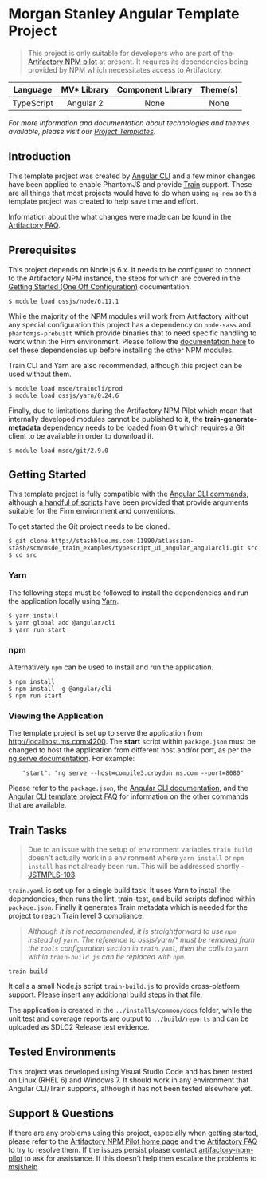 # Morgan Stanley Angular Template Project

> This project is only suitable for developers who are part of the
> [Artifactory NPM pilot](http://wiki.ms.com/MSDE/ArtifactoryHome) at present. It requires
> its dependencies being provided by NPM which necessitates access to Artifactory.

  Language  | MV* Library |  Component Library  |   Theme(s) 
:----------:| :---------: | :-----------------: |:------------:
 TypeScript |  Angular 2  |        None         |     None

*For more information and documentation about technologies and themes available, please visit
our [Project Templates](http://wiki.ms.com/WebToolkits/ProjectTemplates).*

## Introduction

This template project was created by [Angular CLI](https://cli.angular.io/) and a few minor changes
have been applied to enable PhantomJS and provide [Train](http://train) support. These are all
things that most projects would have to do when using `ng new` so this template project was created
to help save time and effort.

Information about the what changes were made can be found in the
[Artifactory FAQ](http://wiki.ms.com/NodeJS/ArtifactoryPilot/ArtifactoryFAQ#Angular_CLI_Template_Project). 

## Prerequisites

This project depends on Node.js 6.x. It needs to be configured to connect to the Artifactory NPM
instance, the steps for which are covered in the
[Getting Started (One Off Configuration)](http://wiki.ms.com/NodeJS/ArtifactoryPilot/WebHome#Getting_Started_One_Off_Configur)
documentation.

```
$ module load ossjs/node/6.11.1
```

While the majority of the NPM modules will work from Artifactory without any special configuration
this project has a dependency on `node-sass` and `phantomjs-prebuilt` which provide binaries that
to need specific handling to work within the Firm environment. Please follow the
[documentation here](http://wiki.ms.com/NodeJS/ArtifactoryPilot/BinaryAndExecutableBasedNpmModules)
to set these dependencies up before installing the other NPM modules.

Train CLI and Yarn are also recommended, although this project can be used without them.

```
$ module load msde/traincli/prod
$ module load ossjs/yarn/0.24.6
```

Finally, due to limitations during the Artifactory NPM Pilot which mean that internally developed
modules cannot be published to it, the **train-generate-metadata** dependency needs to be loaded
from Git which requires a Git client to be available in order to download it.

```
$ module load msde/git/2.9.0
```

## Getting Started

This template project is fully compatible with the [Angular CLI commands](https://github.com/angular/angular-cli/wiki),
although [a handful of scripts](http://wiki.ms.com/NodeJS/ArtifactoryPilot/ArtifactoryFAQ#What_build_commands_can_I_run_fo)
have been provided that provide arguments suitable for the Firm environment and conventions.

To get started the Git project needs to be cloned.

```
$ git clone http://stashblue.ms.com:11990/atlassian-stash/scm/msde_train_examples/typescript_ui_angular_angularcli.git src 
$ cd src
```

### Yarn

The following steps must be followed to install the dependencies and run the application locally
using [Yarn](http://wiki.ms.com/NodeJS/ArtifactoryPilot/ArtifactoryFAQ#Why_is_yarn_recommended_instead).

```
$ yarn install
$ yarn global add @angular/cli
$ yarn run start
```

### npm

Alternatively `npm` can be used to install and run the application.

```
$ npm install
$ npm install -g @angular/cli
$ npm run start
```

### Viewing the Application

The template project is set up to serve the application from http://localhost.ms.com:4200. The
**start** script within `package.json` must be changed to host the application from different host
and/or port, as per the [ng serve documentation](https://github.com/angular/angular-cli/wiki/serve).
For example:

```
    "start": "ng serve --host=compile3.croydon.ms.com --port=8080"
```

Please refer to the `package.json`, the [Angular CLI documentation](https://github.com/angular/angular-cli/wiki),
and the [Angular CLI template project FAQ](http://wiki.ms.com/NodeJS/ArtifactoryPilot/ArtifactoryFAQ#What_build_commands_can_I_run_fo)
for information on the other commands that are available.

## Train Tasks

> Due to an issue with the setup of environment variables `train build` doesn't actually
> work in a environment where `yarn install` or `npm install` has not already been run. This
> will be addressed shortly - [JSTMPLS-103](http://jiraeai.ms.com/jira/browse/JSTMPLS-103).

`train.yaml` is set up for a single build task. It uses Yarn to install the dependencies, then runs
the lint, train-test, and build scripts defined within `package.json`. Finally it generates Train
metadata which is needed for the project to reach Train level 3 compliance.

> _Although it is not recommended, it is straightforward to use `npm` instead of `yarn`. The_
> _reference to ossjs/yarn/* must be removed from the `tools` configuration section in `train.yaml`,_
> _then the calls to `yarn` within `train-build.js` can be replaced with `npm`._

```
train build
```

It calls a small Node.js script `train-build.js` to provide cross-platform support. Please insert any additional build 
steps in that file.

The application is created in the `../installs/common/docs` folder, while the unit test and
coverage reports are output to `../build/reports` and can be uploaded as SDLC2 Release test
evidence.

## Tested Environments

This project was developed using Visual Studio Code and has been tested on Linux (RHEL 6) and
Windows 7. It should work in any environment that Angular CLI/Train supports, although it has not
been tested elsewhere yet.

## Support & Questions

If there are any problems using this project, especially when getting started, please refer to the
[Artifactory NPM Pilot home page](http://wiki.ms.com/NodeJS/ArtifactoryPilot/WebHome#Getting_Started_One_Off_Configur)
and the [Artifactory FAQ](http://wiki.ms.com/NodeJS/ArtifactoryPilot/ArtifactoryFAQ) to try to
resolve them. If the issues persist please contact [artifactory-npm-pilot](mailto:artifactory-npm-pilot)
to ask for assistance. If this doesn't help then escalate the problems to [msjshelp](mailto:msjshelp).
